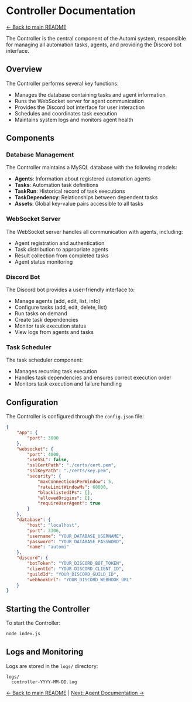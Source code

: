 # Controller Documentation

[← Back to main README](../README.md#-documentation)

The Controller is the central component of the Automi system, responsible for managing all automation tasks, agents, and providing the Discord bot interface.

## Overview

The Controller performs several key functions:
- Manages the database containing tasks and agent information
- Runs the WebSocket server for agent communication
- Provides the Discord bot interface for user interaction
- Schedules and coordinates task execution
- Maintains system logs and monitors agent health

## Components

### Database Management

The Controller maintains a MySQL database with the following models:
- **Agents**: Information about registered automation agents
- **Tasks**: Automation task definitions
- **TaskRun**: Historical record of task executions
- **TaskDependency**: Relationships between dependent tasks
- **Assets**: Global key-value pairs accessible to all tasks

### WebSocket Server

The WebSocket server handles all communication with agents, including:
- Agent registration and authentication
- Task distribution to appropriate agents
- Result collection from completed tasks
- Agent status monitoring

### Discord Bot

The Discord bot provides a user-friendly interface to:
- Manage agents (add, edit, list, info)
- Configure tasks (add, edit, delete, list)
- Run tasks on demand
- Create task dependencies
- Monitor task execution status
- View logs from agents and tasks

### Task Scheduler

The task scheduler component:
- Manages recurring task execution
- Handles task dependencies and ensures correct execution order
- Monitors task execution and failure handling

## Configuration

The Controller is configured through the `config.json` file:

```json
{
    "app": {
        "port": 3000
    },
    "websocket": {
        "port": 4000,
        "useSSL": false,
        "sslCertPath": "./certs/cert.pem",
        "sslKeyPath": "./certs/key.pem",
        "security": {
            "maxConnectionsPerWindow": 5,
            "rateLimitWindowMs": 60000,
            "blacklistedIPs": [],
            "allowedOrigins": [],
            "requireUserAgent": true
        }
    },
    "database": {
        "host": "localhost",
        "port": 3306,
        "username": "YOUR_DATABASE_USERNAME",
        "password": "YOUR_DATABASE_PASSWORD",
        "name": "automi"
    },
    "discord": {
        "botToken": "YOUR_DISCORD_BOT_TOKEN",
        "clientId": "YOUR_DISCORD_CLIENT_ID",
        "guildId": "YOUR_DISCORD_GUILD_ID",
        "webhookUrl": "YOUR_DISCORD_WEBHOOK_URL"
    }
}
```

## Starting the Controller

To start the Controller:

```bash
node index.js
```

## Logs and Monitoring

Logs are stored in the `logs/` directory:

```
logs/
  controller-YYYY-MM-DD.log
```

[← Back to main README](../README.md#-documentation) | [Next: Agent Documentation →](AGENTS.md)